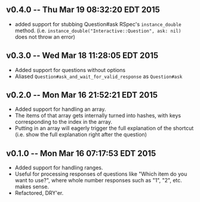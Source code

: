 v0.4.0 -- Thu Mar 19 08:32:20 EDT 2015
--------------------------------------
- added support for stubbing Question#ask RSpec's `instance_double` method.
  (i.e. `instance_double("Interactive::Question", ask: nil)` does not
   throw an error)

v0.3.0 -- Wed Mar 18 11:28:05 EDT 2015
--------------------------------------
- Added support for questions without options
- Aliased `Question#ask_and_wait_for_valid_response` as `Question#ask`

v0.2.0 -- Mon Mar 16 21:52:21 EDT 2015
--------------------------------------

- Added support for handling an array.
- The items of that array gets internally turned into hashes, with keys
  corresponding to the index in the array.
- Putting in an array will eagerly trigger the full explanation of
  the shortcut (i.e. show the full explanation right after the question)

v0.1.0 -- Mon Mar 16 07:17:53 EDT 2015
--------------------------------------
- Added support for handling ranges.
- Useful for processing responses of questions like "Which item do you want to
  use?", where whole number responses such as "1", "2", etc. makes sense.
- Refactored, DRY'er.

